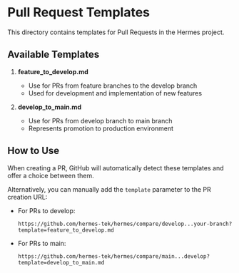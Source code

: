 # Pull Request Templates

This directory contains templates for Pull Requests in the Hermes project.

## Available Templates

1. **feature_to_develop.md**
   - Use for PRs from feature branches to the develop branch
   - Used for development and implementation of new features

2. **develop_to_main.md**
   - Use for PRs from develop branch to main branch
   - Represents promotion to production environment

## How to Use

When creating a PR, GitHub will automatically detect these templates and offer a choice between them.

Alternatively, you can manually add the `template` parameter to the PR creation URL:

- For PRs to develop:
  ```
  https://github.com/hermes-tek/hermes/compare/develop...your-branch?template=feature_to_develop.md
  ```

- For PRs to main:
  ```
  https://github.com/hermes-tek/hermes/compare/main...develop?template=develop_to_main.md
  ```
